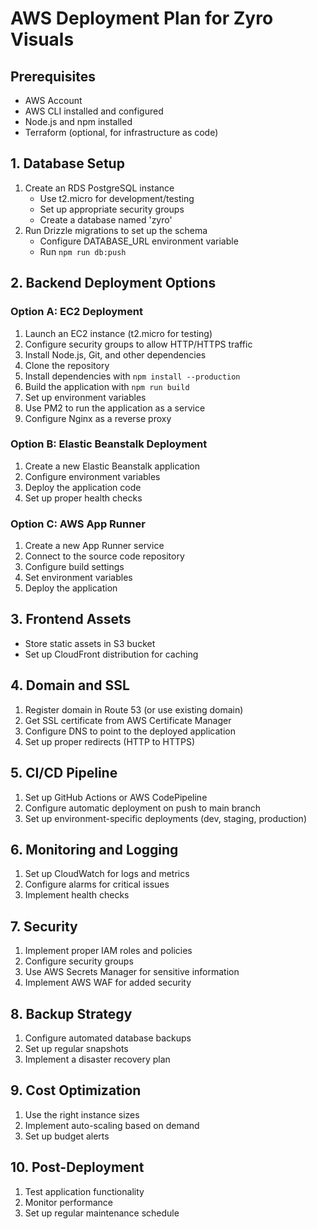 # AWS Deployment Plan for Zyro Visuals

## Prerequisites
- AWS Account
- AWS CLI installed and configured
- Node.js and npm installed
- Terraform (optional, for infrastructure as code)

## 1. Database Setup
1. Create an RDS PostgreSQL instance
   - Use t2.micro for development/testing
   - Set up appropriate security groups
   - Create a database named 'zyro'
2. Run Drizzle migrations to set up the schema
   - Configure DATABASE_URL environment variable
   - Run `npm run db:push`

## 2. Backend Deployment Options

### Option A: EC2 Deployment
1. Launch an EC2 instance (t2.micro for testing)
2. Configure security groups to allow HTTP/HTTPS traffic
3. Install Node.js, Git, and other dependencies
4. Clone the repository
5. Install dependencies with `npm install --production`
6. Build the application with `npm run build`
7. Set up environment variables
8. Use PM2 to run the application as a service
9. Configure Nginx as a reverse proxy

### Option B: Elastic Beanstalk Deployment
1. Create a new Elastic Beanstalk application
2. Configure environment variables
3. Deploy the application code
4. Set up proper health checks

### Option C: AWS App Runner
1. Create a new App Runner service
2. Connect to the source code repository
3. Configure build settings
4. Set environment variables
5. Deploy the application

## 3. Frontend Assets
- Store static assets in S3 bucket
- Set up CloudFront distribution for caching

## 4. Domain and SSL
1. Register domain in Route 53 (or use existing domain)
2. Get SSL certificate from AWS Certificate Manager
3. Configure DNS to point to the deployed application
4. Set up proper redirects (HTTP to HTTPS)

## 5. CI/CD Pipeline
1. Set up GitHub Actions or AWS CodePipeline
2. Configure automatic deployment on push to main branch
3. Set up environment-specific deployments (dev, staging, production)

## 6. Monitoring and Logging
1. Set up CloudWatch for logs and metrics
2. Configure alarms for critical issues
3. Implement health checks

## 7. Security
1. Implement proper IAM roles and policies
2. Configure security groups
3. Use AWS Secrets Manager for sensitive information
4. Implement AWS WAF for added security

## 8. Backup Strategy
1. Configure automated database backups
2. Set up regular snapshots
3. Implement a disaster recovery plan

## 9. Cost Optimization
1. Use the right instance sizes
2. Implement auto-scaling based on demand
3. Set up budget alerts

## 10. Post-Deployment
1. Test application functionality
2. Monitor performance
3. Set up regular maintenance schedule 